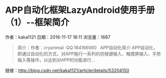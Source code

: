 # APP自动化框架LazyAndroid使用手册（1）--框架简介
作者：kaka1121
日期：2016-11-17 18:11
浏览量：1687
> 简介：作者：cryanimal  QQ:164166060     APP自动化简介  APP自动化，即通过自动化的方式，对APP施行一系列的仿按键输入、触摸屏输入、手势输入等操作，以达到对APP的功能进行...

 链接：http://blog.csdn.net/kaka1121/article/details/53204150
